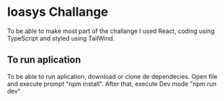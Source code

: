 # Ioasys Challange
To be able to make most part of the challange I used React, coding using TypeScript and styled using TailWind.

## To run aplication
To be able to run aplication, download or clone de dependecies. Open file and execute prompt "npm install".
After that, execute Dev mode "npm run dev"
